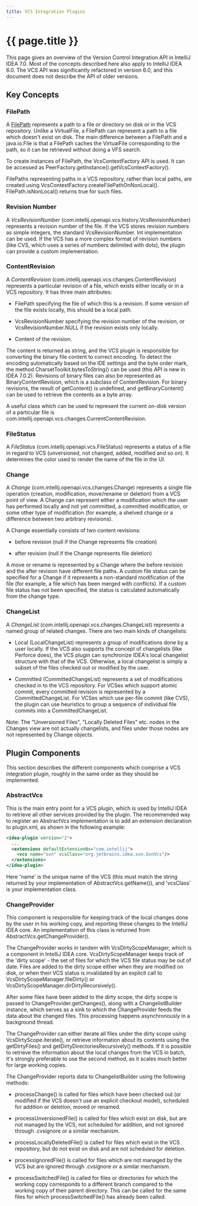 ```yaml
---
title: VCS Integration Plugins
---
```


# {{ page.title }}

This page gives an overview of the Version Control Integration API in IntelliJ IDEA 7.0.
Most of the concepts described here also apply to IntelliJ IDEA 6.0.
The VCS API was significantly refactored in version 6.0, and this document does not describe the API of older versions.

## Key Concepts

### FilePath

A [FilePath](com.intellij.openapi.vcs.FilePath) represents a path to a file or directory on disk or in the VCS repository.
Unlike a VirtualFile, a FilePath can represent a path to a file which doesn't exist on disk.
The main difference between a FilePath and a java.io.File is that a FilePath caches the VirtualFile corresponding to the path, so it can be retrieved without doing a VFS search.

To create instances of FilePath, the VcsContextFactory API is used.
It can be accessed as PeerFactory.getInstance().getVcsContextFactory().

FilePaths representing paths in a VCS repository, rather than local paths, are created using VcsContextFactory.createFilePathOnNonLocal(). FilePath.isNonLocal() returns true for such files.

### Revision Number

A *VcsRevisionNumber* (com.intellij.openapi.vcs.history.VcsRevisionNumber) represents a revision number of the file.
If the VCS stores revision numbers as simple integers, the standard VcsRevisionNumber.
Int implementation can be used. If the VCS has a more complex format of revision numbers (like CVS, which uses a series of numbers delimited with dots), the plugin can provide a custom implementation.

### ContentRevision

A *ContentRevision* (com.intellij.openapi.vcs.changes.ContentRevision) represents a particular revision of a file, which exists either locally or in a VCS repository.
It has three main attributes:

*  FilePath specifying the file of which this is a revision. If some version of the file exists locally, this should be a local path.

*  VcsRevisionNumber specifying the revision number of the revision, or VcsRevisionNumber.NULL if the revision exists only locally.

*  Content of the revision.

The content is returned as string, and the VCS plugin is responsible for converting the binary file content to correct encoding. To detect the encoding automatically based on the IDE settings and the byte order mark, the method CharsetToolkit.bytesToString() can be used (this API is new in IDEA 7.0.2). Revisions of binary files can also be represented as BinaryContentRevision, which is a subclass of ContentRevision. For binary revisions, the result of getContent() is undefined, and getBinaryContent() can be used to retrieve the contents as a byte array.

A useful class which can be used to represent the current on-disk version of a particular file is com.intellij.openapi.vcs.changes.CurrentContentRevision.

### FileStatus

A *FileStatus* (com.intellij.openapi.vcs.FileStatus) represents a status of a file in regard to VCS (unversioned, not changed, added, modified and so on).
It determines the color used to render the name of the file in the UI.

### Change

A *Change* (com.intellij.openapi.vcs.changes.Change) represents a single file operation (creation, modification, move/rename or deletion) from a VCS point of view.
A Change can represent either a modification which the user has performed locally and not yet committed, a committed modification, or some other type of modification (for example, a shelved change or a difference between two arbitrary revisions).

A Change essentially consists of two content revisions:
*  before revision (null if the Change represents file creation)

*  after revision (null if the Change represents file deletion)

A move or rename is represented by a Change where the before revision and the after revision have different file paths.
A custom file status can be specified for a Change if it represents a non-standard modification of the file (for example, a file which has been merged with conflicts). If a custom file status has not been specified, the status is calculated automatically from the change type.

### ChangeList

A *ChangeList* (com.intellij.openapi.vcs.changes.ChangeList) represents a named group of related changes. There are two main kinds of changelists:

*  Local (LocalChangeList) represents a group of modifications done by a user locally.
If the VCS also supports the concept of changelists (like Perforce does), the VCS plugin can synchronize IDEA's local changelist structure with that of the VCS.
Otherwise, a local changelist is simply a subset of the files checked out or modified by the user.

*  Committed (CommittedChangeList) represents a set of modifications checked in to the VCS repository.
For VCSes which support atomic commit, every committed revision is represented by a CommittedChangeList.
For VCSes which use per-file commit (like CVS), the plugin can use heuristics to group a sequence of individual file commits into a CommittedChangeList.

Note: The "Unversioned Files", "Locally Deleted Files" etc. nodes in the Changes view are not actually changelists, and files under those nodes are not represented by Change objects.

## Plugin Components

This section describes the different components which comprise a VCS integration plugin, roughly in the same order as they should be implemented.

### AbstractVcs

This is the main entry point for a VCS plugin, which is used by IntelliJ IDEA to retrieve all other services provided by the plugin. The recommended way to register an AbstractVcs implementation is to add an extension declaration to plugin.xml, as shown in the following example:

```xml
<idea-plugin version="2">
  ...
  <extensions defaultExtensionNs="com.intellij">
    <vcs name="svn" vcsClass="org.jetbrains.idea.svn.SvnVcs"/>
  </extensions>
</idea-plugin>
```

Here 'name' is the unique name of the VCS (this must match the string returned by your implementation of AbstractVcs.getName()), and 'vcsClass' is your implementation class.

### ChangeProvider

This component is responsible for keeping track of the local changes done by the user in his working copy, and reporting these changes to the IntelliJ IDEA core. An implementation of this class is returned from AbstractVcs.getChangeProvider().

The ChangeProvider works in tandem with VcsDirtyScopeManager, which is a component in IntelliJ IDEA core. VcsDirtyScopeManager keeps track of the 'dirty scope' - the set of files for which the VCS file status may be out of date. Files are added to the dirty scope either when they are modified on disk, or when their VCS status is invalidated by an explicit call to VcsDirtyScopeManager.fileDirty() or VcsDirtyScopeManager.dirDirtyRecursively().

After some files have been added to the dirty scope, the dirty scope is passed to ChangeProvider.getChanges(), along with a ChangelistBuilder instance, which serves as a sink to which the ChangeProvider feeds the data about the changed files. This processing happens asynchronously in a background thread.

The ChangeProvider can either iterate all files under the dirty scope using VcsDirtyScope.iterate(), or retrieve information about its contents using the getDirtyFiles() and getDirtyDirectoriesRecursively() methods. If it is possible to retrieve the information about the local changes from the VCS in batch, it's strongly preferable to use the second method, as it scales much better for large working copies.

The ChangeProvider reports data to ChangelistBuilder using the following methods:

*  processChange() is called for files which have been checked out (or modified if the VCS doesn't use an explicit checkout model), scheduled for addition or deletion, moved or renamed.

*  processUnversionedFile() is called for files which exist on disk, but are not managed by the VCS, not scheduled for addition, and not ignored through .cvsignore or a similar mechanism.

*  processLocallyDeletedFile() is called for files which exist in the VCS repository, but do not exist on disk and are not scheduled for deletion.

*  processIgnoredFile() is called for files which are not managed by the VCS but are ignored through .cvsignore or a similar mechanism.

*  processSwitchedFile() is called for files or directories for which the working copy corresponds to a different branch compared to the working copy of their parent directory. This can be called for the same files for which processSwitchedFile() has already been called.


